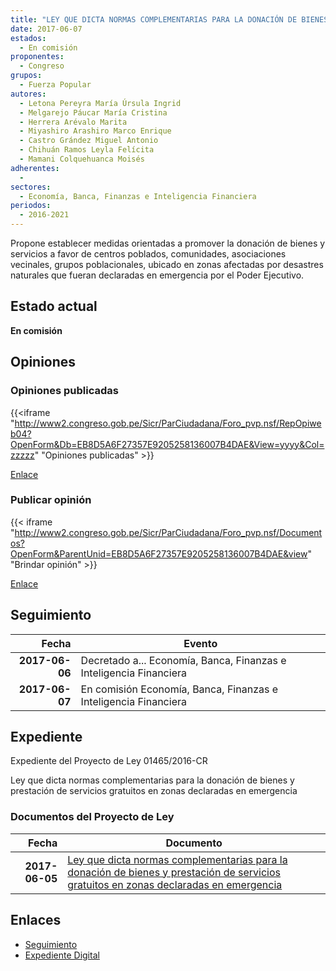 ```yaml
---
title: "LEY QUE DICTA NORMAS COMPLEMENTARIAS PARA LA DONACIÓN DE BIENES Y PRESTACIÓN DE SERVICIOS GRATUITOS EN ZONAS DECLARADAS EN EMERGENCIA"
date: 2017-06-07
estados: 
  - En comisión
proponentes: 
  - Congreso
grupos: 
  - Fuerza Popular
autores: 
  - Letona Pereyra María Úrsula Ingrid
  - Melgarejo Páucar María Cristina
  - Herrera Arévalo Marita
  - Miyashiro Arashiro Marco Enrique
  - Castro Grández Miguel Antonio
  - Chihuán Ramos Leyla Felícita
  - Mamani Colquehuanca Moisés
adherentes: 
  - 
sectores: 
  - Economía, Banca, Finanzas e Inteligencia Financiera
periodos: 
  - 2016-2021
---
```


Propone establecer medidas orientadas a promover la donación de bienes y servicios a favor de centros poblados, comunidades, asociaciones vecinales, grupos poblacionales, ubicado en zonas afectadas por desastres naturales que fueran declaradas en emergencia por el Poder Ejecutivo.


## Estado actual

**En comisión**

## Opiniones

### Opiniones publicadas

{{<iframe "http://www2.congreso.gob.pe/Sicr/ParCiudadana/Foro_pvp.nsf/RepOpiweb04?OpenForm&Db=EB8D5A6F27357E9205258136007B4DAE&View=yyyy&Col=zzzzz" "Opiniones publicadas" >}}

[Enlace](http://www2.congreso.gob.pe/Sicr/ParCiudadana/Foro_pvp.nsf/RepOpiweb04?OpenForm&Db=EB8D5A6F27357E9205258136007B4DAE&View=yyyy&Col=zzzzz)
### Publicar opinión

{{< iframe "http://www2.congreso.gob.pe/Sicr/ParCiudadana/Foro_pvp.nsf/Documentos?OpenForm&ParentUnid=EB8D5A6F27357E9205258136007B4DAE&view" "Brindar opinión" >}}

[Enlace](http://www2.congreso.gob.pe/Sicr/ParCiudadana/Foro_pvp.nsf/Documentos?OpenForm&ParentUnid=EB8D5A6F27357E9205258136007B4DAE&view)

## Seguimiento

| Fecha | Evento |
|------:|--------|
| **2017-06-06** | Decretado a... Economía, Banca, Finanzas e Inteligencia Financiera|
| **2017-06-07** | En comisión Economía, Banca, Finanzas e Inteligencia Financiera|


## Expediente

Expediente del Proyecto de Ley 01465/2016-CR

Ley que dicta normas complementarias para la donación de bienes y prestación de servicios gratuitos en zonas declaradas en emergencia


### Documentos del Proyecto de Ley

| Fecha | Documento |
|------:|--------|
| **2017-06-05** | [Ley que dicta normas complementarias para la donación de bienes y prestación de servicios gratuitos en zonas declaradas en emergencia](http://www.leyes.congreso.gob.pe/Documentos/2016_2021/Proyectos_de_Ley_y_de_Resoluciones_Legislativas/PL0146520170605.pdf) |

## Enlaces 

- [Seguimiento](http://www2.congreso.gob.pe/Sicr/TraDocEstProc/CLProLey2016.nsf/f7fff46988ca05b1052578e100829cc7/a0a760a3a25b881b05258136007b653b?OpenDocument)
- [Expediente Digital](http://www2.congreso.gob.pehttp://www2.congreso.gob.pe/Sicr/TraDocEstProc/CLProLey2016.nsf/f7fff46988ca05b1052578e100829cc7/a0a760a3a25b881b05258136007b653b?OpenDocument&Click=05257FB7005EB655.eb71d0cf91d8294e05256cdf006b5706/$Body/0.1C6C)
